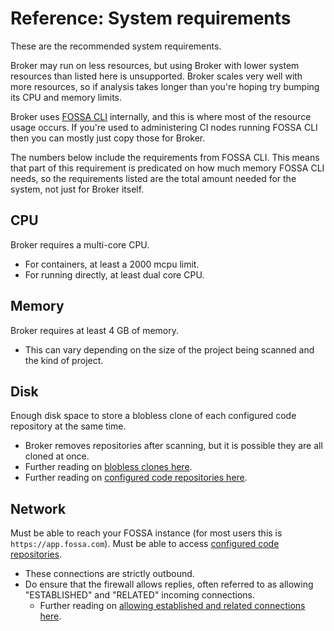 # Reference: System requirements

These are the recommended system requirements.

Broker may run on less resources, but using Broker with lower system resources than listed here is unsupported.
Broker scales very well with more resources, so if analysis takes longer than you're hoping try bumping its CPU and memory limits.

Broker uses [FOSSA CLI](https://github.com/fossas/fossa-cli) internally, and this is where most of the resource usage occurs.
If you're used to administering CI nodes running FOSSA CLI then you can mostly just copy those for Broker.

The numbers below include the requirements from FOSSA CLI.
This means that part of this requirement is predicated on how much memory FOSSA CLI needs,
so the requirements listed are the total amount needed for the system, not just for Broker itself.

## CPU

Broker requires a multi-core CPU.

- For containers, at least a 2000 mcpu limit.
- For running directly, at least dual core CPU.

## Memory

Broker requires at least 4 GB of memory.

- This can vary depending on the size of the project being scanned and the kind of project.

## Disk
  
Enough disk space to store a blobless clone of each configured code repository at the same time.
- Broker removes repositories after scanning, but it is possible they are all cloned at once.
- Further reading on [blobless clones here](https://github.blog/2020-12-21-get-up-to-speed-with-partial-clone-and-shallow-clone/).
- Further reading on [configured code repositories here](./config.md#integrations).

## Network

Must be able to reach your FOSSA instance (for most users this is `https://app.fossa.com`).
Must be able to access [configured code repositories](./config.md#integrations).
- These connections are strictly outbound.
- Do ensure that the firewall allows replies, often referred to as allowing "ESTABLISHED" and "RELATED" incoming connections.
  - Further reading on [allowing established and related connections here](https://www.digitalocean.com/community/tutorials/iptables-essentials-common-firewall-rules-and-commands#allowing-established-and-related-incoming-connections).
